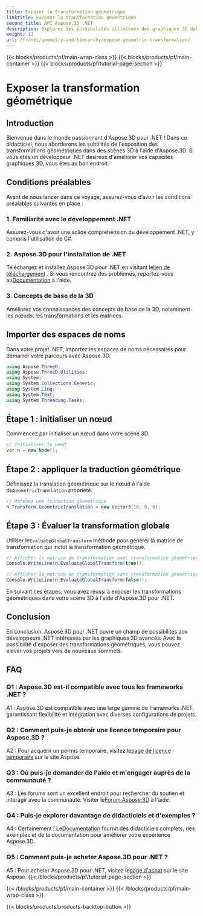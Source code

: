 ```yaml
---
title: Exposer la transformation géométrique
linktitle: Exposer la transformation géométrique
second_title: API Aspose.3D .NET
description: Explorez les possibilités illimitées des graphiques 3D dans .NET avec Aspose.3D. Découvrez les transformations géométriques sans effort.
weight: 13
url: /fr/net/geometry-and-hierarchy/expose-geometric-transformation/
---
```


{{< blocks/products/pf/main-wrap-class >}}
{{< blocks/products/pf/main-container >}}
{{< blocks/products/pf/tutorial-page-section >}}

# Exposer la transformation géométrique

## Introduction

Bienvenue dans le monde passionnant d'Aspose.3D pour .NET ! Dans ce didacticiel, nous aborderons les subtilités de l'exposition des transformations géométriques dans des scènes 3D à l'aide d'Aspose.3D. Si vous êtes un développeur .NET désireux d'améliorer vos capacités graphiques 3D, vous êtes au bon endroit.

## Conditions préalables

Avant de nous lancer dans ce voyage, assurez-vous d’avoir les conditions préalables suivantes en place :

### 1. Familiarité avec le développement .NET

Assurez-vous d'avoir une solide compréhension du développement .NET, y compris l'utilisation de C#.

### 2. Aspose.3D pour l'installation de .NET

 Téléchargez et installez Aspose.3D pour .NET en visitant le[lien de téléchargement](https://releases.aspose.com/3d/net/) . Si vous rencontrez des problèmes, reportez-vous au[Documentation](https://reference.aspose.com/3d/net/) à l'aide.

### 3. Concepts de base de la 3D

Améliorez vos connaissances des concepts de base de la 3D, notamment les nœuds, les transformations et les matrices.

## Importer des espaces de noms

Dans votre projet .NET, importez les espaces de noms nécessaires pour démarrer votre parcours avec Aspose.3D.

```csharp
using Aspose.ThreeD;
using Aspose.ThreeD.Utilities;
using System;
using System.Collections.Generic;
using System.Linq;
using System.Text;
using System.Threading.Tasks;
```

## Étape 1 : initialiser un nœud

Commencez par initialiser un nœud dans votre scène 3D.

```csharp
// Initialiser le nœud
var n = new Node();
```

## Étape 2 : appliquer la traduction géométrique

 Définissez la translation géométrique sur le nœud à l'aide du`GeometricTranslation` propriété.

```csharp
// Obtenez une traduction géométrique
n.Transform.GeometricTranslation = new Vector3(10, 0, 0);
```

## Étape 3 : Évaluer la transformation globale

 Utiliser le`EvaluateGlobalTransform` méthode pour générer la matrice de transformation qui inclut la transformation géométrique.

```csharp
// Afficher la matrice de transformation avec transformation géométrique
Console.WriteLine(n.EvaluateGlobalTransform(true));

// Afficher la matrice de transformation sans transformation géométrique
Console.WriteLine(n.EvaluateGlobalTransform(false));
```

En suivant ces étapes, vous avez réussi à exposer les transformations géométriques dans votre scène 3D à l'aide d'Aspose.3D pour .NET.

## Conclusion

En conclusion, Aspose.3D pour .NET ouvre un champ de possibilités aux développeurs .NET intéressés par les graphiques 3D avancés. Avec la possibilité d'exposer des transformations géométriques, vous pouvez élever vos projets vers de nouveaux sommets.

## FAQ

### Q1 : Aspose.3D est-il compatible avec tous les frameworks .NET ?

A1 : Aspose.3D est compatible avec une large gamme de frameworks .NET, garantissant flexibilité et intégration avec diverses configurations de projets.

### Q2 : Comment puis-je obtenir une licence temporaire pour Aspose.3D ?

 A2 : Pour acquérir un permis temporaire, visitez le[page de licence temporaire](https://purchase.aspose.com/temporary-license/) sur le site Aspose.

### Q3 : Où puis-je demander de l'aide et m'engager auprès de la communauté ?

 A3 : Les forums sont un excellent endroit pour rechercher du soutien et interagir avec la communauté. Visiter le[Forum Aspose.3D](https://forum.aspose.com/c/3d/18) à l'aide.

### Q4 : Puis-je explorer davantage de didacticiels et d'exemples ?

 A4 : Certainement ! Le[Documentation](https://reference.aspose.com/3d/net/) fournit des didacticiels complets, des exemples et de la documentation pour améliorer votre expérience Aspose.3D.

### Q5 : Comment puis-je acheter Aspose.3D pour .NET ?

 A5 : Pour acheter Aspose.3D pour .NET, visitez le[page d'achat](https://purchase.aspose.com/buy) sur le site Aspose.
{{< /blocks/products/pf/tutorial-page-section >}}

{{< /blocks/products/pf/main-container >}}
{{< /blocks/products/pf/main-wrap-class >}}

{{< blocks/products/products-backtop-button >}}
